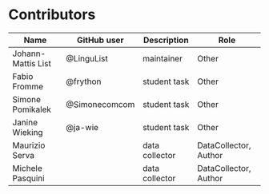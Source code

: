 # Contributors

Name               | GitHub user | Description    | Role
---                | ---         | ---            | ---
Johann-Mattis List | @LinguList  | maintainer     | Other
Fabio Fromme       | @frython   | student task   | Other
Simone Pomikalek   | @Simonecomcom| student task  | Other
Janine Wieking     | @ja-wie     | student task   | Other
Maurizio Serva     |             | data collector | DataCollector, Author
Michele Pasquini   |             | data collector | DataCollector, Author
